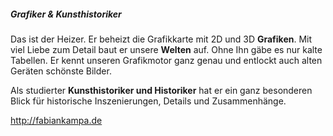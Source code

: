 ##### Grafiker & Kunsthistoriker
Das ist der Heizer. Er beheizt die Grafikkarte mit 2D und 3D **Grafiken**. Mit viel Liebe zum Detail baut er unsere **Welten** auf. Ohne Ihn gäbe es nur kalte Tabellen. Er kennt unseren Grafikmotor ganz genau und entlockt auch alten Geräten schönste Bilder.

Als studierter **Kunsthistoriker und Historiker** hat er ein ganz besonderen Blick für historische Inszenierungen, Details und Zusammenhänge. 

<http://fabiankampa.de>